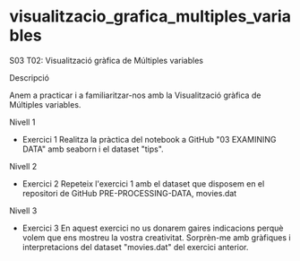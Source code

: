 # visualitzacio_grafica_multiples_variables

S03 T02: Visualització gràfica de Múltiples variables

Descripció

Anem a practicar i a familiaritzar-nos amb la Visualització gràfica de Múltiples variables.

Nivell 1

- Exercici 1
Realitza la pràctica del notebook a GitHub "03 EXAMINING DATA" amb seaborn i el dataset "tips".

Nivell 2

- Exercici 2
Repeteix l'exercici 1 amb el dataset que disposem en el repositori de GitHub PRE-PROCESSING-DATA, movies.dat

Nivell 3

- Exercici 3
En aquest exercici no us donarem gaires indicacions perquè volem que ens mostreu la vostra creativitat. Sorprèn-me amb gràfiques i interpretacions del dataset "movies.dat" del exercici anterior.

